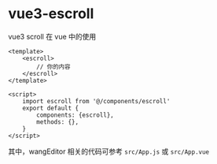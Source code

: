 # vue3-escroll
vue3 scroll 在 vue 中的使用

```
<template>
    <escroll>
        // 你的内容
    </escroll>
</template>

<script>
    import escroll from '@/components/escroll'
    export default {
        components: {escroll},
        methods: {},
    }
</script>
```

其中，wangEditor 相关的代码可参考 `src/App.js` 或 `src/App.vue`